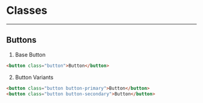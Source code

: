 # Classes

---

## Buttons
1. Base Button
```html
<button class="button">Button</button>
```
2. Button Variants
```html
<button class="button button-primary">Button</button>
<button class="button button-secondary">Button</button>
```

